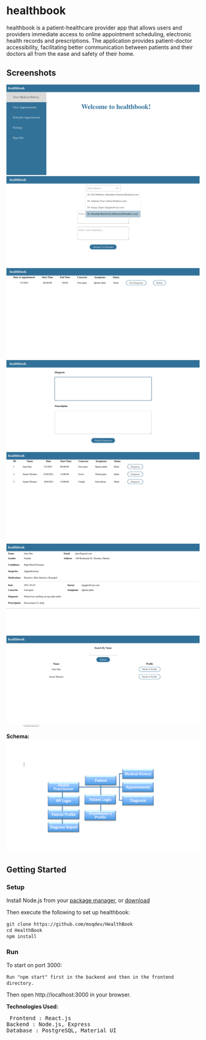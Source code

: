 # **healthbook**

healthbook is a patient-healthcare provider app that allows users and providers immediate access to online appointment scheduling, electronic health records and prescriptions. The application provides patient-doctor accessibility, facilitating better communication between patients and their doctors all from the ease and safety of their home.


## **Screenshots**
!["Screenshot of patient home"](https://github.com/moqdev/HealthBook/blob/master/docs/patient-home.png?raw=true)
!["Screenshot of schedule appointment"](https://github.com/moqdev/HealthBook/blob/master/docs/schedule-appointent.png?raw=true)
!["Screenshot of appointments"](https://github.com/moqdev/HealthBook/blob/master/docs/appointments.png?raw=true)
!["Screenshot of diagnosis"](https://github.com/moqdev/HealthBook/blob/master/docs/diagnose-patient.png?raw=true)
!["Screenshot of appointment view for doctor"](https://github.com/moqdev/HealthBook/blob/master/docs/doctor-appointment-view.png?raw=true)
!["Screenshot of patient medical history"](https://github.com/moqdev/HealthBook/blob/master/docs/medical-history.png?raw=true)
!["Screenshot of patient search"](https://github.com/moqdev/HealthBook/blob/master/docs/patient-search.png?raw=true)

<b>Schema:</b>
!["Screenshot of schema"](https://github.com/moqdev/HealthBook/blob/master/docs/Schema.png?raw=true)



## **Getting Started**

### **Setup**  
Install Node.js from your [package manager](https://nodejs.org/en/download/package-manager/), or [download](https://nodejs.org/en/download/) 

Then execute the following to set up healthbook:  

``` 
git clone https://github.com/moqdev/HealthBook 
cd HealthBook 
npm install 
```  

### **Run**  
To start on port 3000:
  
``` 
Run "npm start" first in the backend and then in the frontend directory.

```  

Then open http://localhost:3000 in your browser. 


<b>Technologies Used:</b> 
<pre> Frontend : React.js 
Backend : Node.js, Express 
Database : PostgreSQL, Material UI 
</pre


